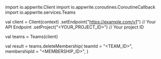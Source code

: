 import io.appwrite.Client
import io.appwrite.coroutines.CoroutineCallback
import io.appwrite.services.Teams

val client = Client(context)
    .setEndpoint("https://example.com/v1") // Your API Endpoint
    .setProject("<YOUR_PROJECT_ID>") // Your project ID

val teams = Teams(client)

val result = teams.deleteMembership(
    teamId = "<TEAM_ID>", 
    membershipId = "<MEMBERSHIP_ID>", 
)
